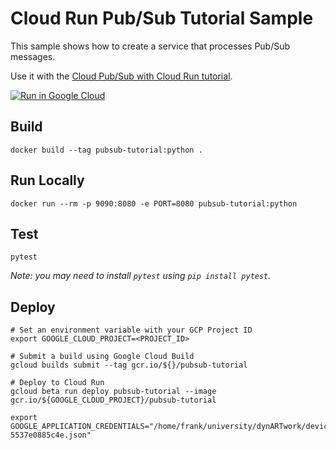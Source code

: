 # Cloud Run Pub/Sub Tutorial Sample

This sample shows how to create a service that processes Pub/Sub messages.

Use it with the [Cloud Pub/Sub with Cloud Run tutorial](http://cloud.google.com/run/docs/tutorials/pubsub).

[![Run in Google Cloud][run_img]][run_link]

[run_img]: https://deploy.cloud.run/button.svg
[run_link]: https://deploy.cloud.run/?git_repo=https://github.com/GoogleCloudPlatform/python-docs-samples&dir=run/pubsub

## Build

```
docker build --tag pubsub-tutorial:python .
```

## Run Locally

```
docker run --rm -p 9090:8080 -e PORT=8080 pubsub-tutorial:python
```

## Test

```
pytest
```

_Note: you may need to install `pytest` using `pip install pytest`._

## Deploy

```
# Set an environment variable with your GCP Project ID
export GOOGLE_CLOUD_PROJECT=<PROJECT_ID>

# Submit a build using Google Cloud Build
gcloud builds submit --tag gcr.io/${}/pubsub-tutorial

# Deploy to Cloud Run
gcloud beta run deploy pubsub-tutorial --image gcr.io/${GOOGLE_CLOUD_PROJECT}/pubsub-tutorial
```
```
export GOOGLE_APPLICATION_CREDENTIALS="/home/frank/university/dynARTwork/devices/credential/DynArtWork-5537e0885c4e.json" 
```

